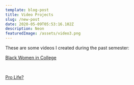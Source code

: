 ```yaml
---
template: blog-post
title: Video Projects
slug: /new-post
date: 2020-05-09T05:53:16.102Z
description: Neon
featuredImage: /assets/video3.png
---
```

These are some videos I created during the past semester:

[Black Women in College](https://youtu.be/bMkKR9pxvmA)



![]()
![]()
![]()
![]()



[Pro Life?](https://youtu.be/uguphpXK1fc )
